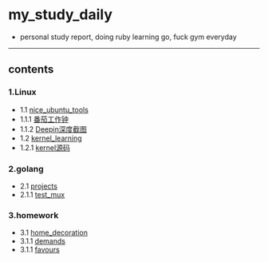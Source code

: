 # my_study_daily
- personal study report, doing ruby learning go, fuck gym everyday
-------------------------------------------
## contents

### 1.Linux
+ 1.1 [nice_ubuntu_tools](Linux/nice_ubuntu_tools)
+ 1.1.1 [番茄工作钟](Linux/nice_ubuntu_tools/番茄工作钟.md)
+ 1.1.2 [Deepin深度截图](Linux/nice_ubuntu_tools/deepin.md)
+ 1.2 [kernel_learning](Linux/kernel_learning)
+ 1.2.1 [kernel源码](Linux/kernel_learning/kernel源码.md)

### 2.golang 
+ 2.1 [projects](go/projects)
+ 2.1.1 [test_mux](go/projects/test_mux/test_mux.go)

### 3.homework
+ 3.1 [home_decoration](homework/home_decoration)
+ 3.1.1 [demands](homework/home_decoration/demands.md)
+ 3.1.1 [favours](homework/home_decoration/favours.md)
